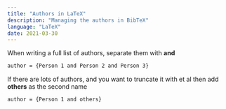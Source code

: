 ```yaml
---
title: "Authors in LaTeX"
description: "Managing the authors in BibTeX"
language: "LaTeX"
date: 2021-03-30
---
```


When writing a full list of authors, separate them with **and**

```latex
author = {Person 1 and Person 2 and Person 3}
```

If there are lots of authors, and you want to truncate it with et al then add **others** as the second name

```latex
author = {Person 1 and others}
```

